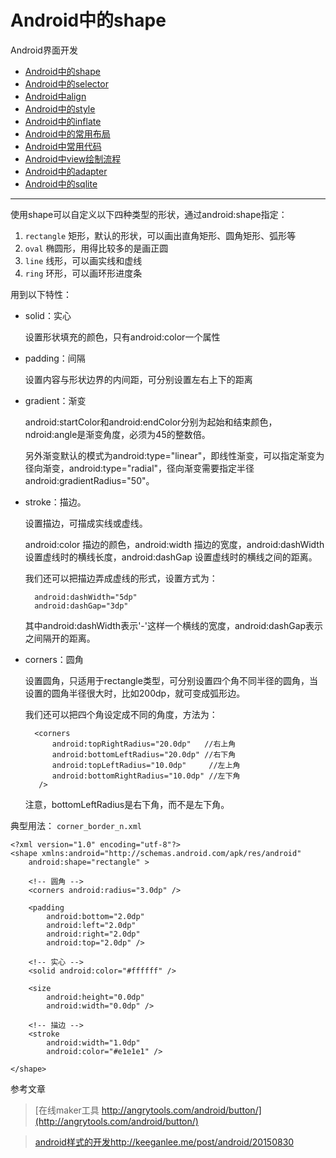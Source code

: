 Android中的shape
==================================================


Android界面开发

- [Android中的shape](https://github.com/addcn/ideas/blob/master/android/notes/android-base-shape.md)
- [Android中的selector](https://github.com/addcn/ideas/blob/master/android/notes/android-base-selector.md)
- [Android中align](https://github.com/addcn/ideas/blob/master/android/notes/android-base-align.md)
- [Android中的style](https://github.com/addcn/ideas/blob/master/android/notes/android-base-style.md)
- [Android中的inflate](https://github.com/addcn/ideas/blob/master/android/notes/android-base-inflate.md)
- [Android中的常用布局](https://github.com/addcn/ideas/blob/master/android/notes/android-base-layout.md)
- [Android中常用代码](https://github.com/addcn/ideas/blob/master/android/notes/android-base-code.md)
- [Android中view绘制流程](https://github.com/addcn/ideas/blob/master/android/notes/android-base-view.md)
- [Android中的adapter](https://github.com/addcn/ideas/blob/master/android/notes/android-base-adapter.md)
- [Android中的sqlite](https://github.com/addcn/ideas/blob/master/android/notes/android-base-sqlite.md)

----------


使用shape可以自定义以下四种类型的形状，通过android:shape指定：


1. `rectangle` 矩形，默认的形状，可以画出直角矩形、圆角矩形、弧形等
1. `oval` 椭圆形，用得比较多的是画正圆
1. `line` 线形，可以画实线和虚线
1. `ring` 环形，可以画环形进度条


用到以下特性：

- solid：实心

	设置形状填充的颜色，只有android:color一个属性

- padding：间隔

	设置内容与形状边界的内间距，可分别设置左右上下的距离

- gradient：渐变

	android:startColor和android:endColor分别为起始和结束颜色，ndroid:angle是渐变角度，必须为45的整数倍。

	另外渐变默认的模式为android:type="linear"，即线性渐变，可以指定渐变为径向渐变，android:type="radial"，径向渐变需要指定半径android:gradientRadius="50"。

- stroke：描边。

	设置描边，可描成实线或虚线。
	
	android:color 描边的颜色，android:width 描边的宽度，android:dashWidth 设置虚线时的横线长度，android:dashGap 设置虚线时的横线之间的距离。

	我们还可以把描边弄成虚线的形式，设置方式为：

		android:dashWidth="5dp" 
		android:dashGap="3dp"

	其中android:dashWidth表示'-'这样一个横线的宽度，android:dashGap表示之间隔开的距离。

- corners：圆角

	设置圆角，只适用于rectangle类型，可分别设置四个角不同半径的圆角，当设置的圆角半径很大时，比如200dp，就可变成弧形边。

	我们还可以把四个角设定成不同的角度，方法为：

		<corners 
		    android:topRightRadius="20.0dp"   //右上角
		    android:bottomLeftRadius="20.0dp" //右下角
		    android:topLeftRadius="10.0dp"     //左上角
		    android:bottomRightRadius="10.0dp" //左下角
		 />


	注意，bottomLeftRadius是右下角，而不是左下角。



典型用法： `corner_border_n.xml`

    <?xml version="1.0" encoding="utf-8"?>
    <shape xmlns:android="http://schemas.android.com/apk/res/android"
        android:shape="rectangle" >

        <!-- 圆角 -->
        <corners android:radius="3.0dp" />

        <padding
            android:bottom="2.0dp"
            android:left="2.0dp"
            android:right="2.0dp"
            android:top="2.0dp" />

        <!-- 实心 -->
        <solid android:color="#ffffff" />

        <size
            android:height="0.0dp"
            android:width="0.0dp" />

        <!-- 描边 -->
        <stroke
            android:width="1.0dp"
            android:color="#e1e1e1" />

    </shape>



参考文章

> [在线maker工具 http://angrytools.com/android/button/](http://angrytools.com/android/button/)


> [android样式的开发http://keeganlee.me/post/android/20150830](http://keeganlee.me/post/android/20150830)